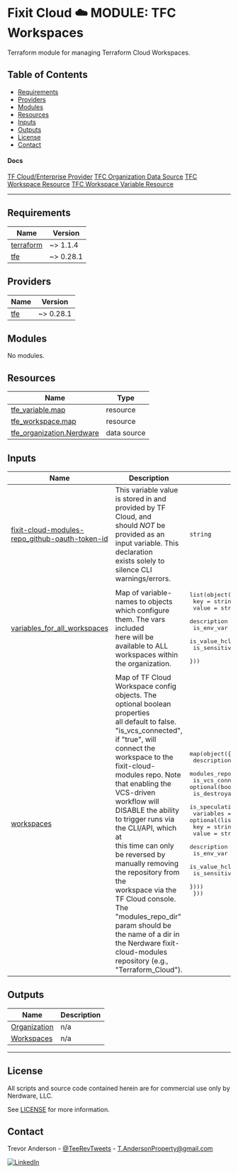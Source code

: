 <h1>Fixit Cloud ☁️ MODULE: TFC Workspaces</h1>

Terraform module for managing Terraform Cloud Workspaces.

<h2>Table of Contents</h2>

- [Requirements](#requirements)
- [Providers](#providers)
- [Modules](#modules)
- [Resources](#resources)
- [Inputs](#inputs)
- [Outputs](#outputs)
- [License](#license)
- [Contact](#contact)

#### Docs

[TF Cloud/Enterprise Provider](https://registry.terraform.io/providers/hashicorp/tfe/latest/docs)
[TFC Organization Data Source](https://registry.terraform.io/providers/hashicorp/tfe/latest/docs/data-sources/organization)
[TFC Workspace Resource](https://registry.terraform.io/providers/hashicorp/tfe/latest/docs/resources/workspace)
[TFC Workspace Variable Resource](https://registry.terraform.io/providers/hashicorp/tfe/latest/docs/resources/variable)

---

<!-- prettier-ignore-start -->
<!-- BEGINNING OF PRE-COMMIT-TERRAFORM DOCS HOOK -->
## Requirements

| Name | Version |
|------|---------|
| <a name="requirement_terraform"></a> [terraform](#requirement\_terraform) | ~> 1.1.4 |
| <a name="requirement_tfe"></a> [tfe](#requirement\_tfe) | ~> 0.28.1 |

## Providers

| Name | Version |
|------|---------|
| <a name="provider_tfe"></a> [tfe](#provider\_tfe) | ~> 0.28.1 |

## Modules

No modules.

## Resources

| Name | Type |
|------|------|
| [tfe_variable.map](https://registry.terraform.io/providers/hashicorp/tfe/latest/docs/resources/variable) | resource |
| [tfe_workspace.map](https://registry.terraform.io/providers/hashicorp/tfe/latest/docs/resources/workspace) | resource |
| [tfe_organization.Nerdware](https://registry.terraform.io/providers/hashicorp/tfe/latest/docs/data-sources/organization) | data source |

## Inputs

| Name | Description | Type | Default | Required |
|------|-------------|------|---------|:--------:|
| <a name="input_fixit-cloud-modules-repo_github-oauth-token-id"></a> [fixit-cloud-modules-repo\_github-oauth-token-id](#input\_fixit-cloud-modules-repo\_github-oauth-token-id) | This variable value is stored in and provided by TF Cloud, and<br>should *NOT* be provided as an input variable. This declaration<br>exists solely to silence CLI warnings/errors. | `string` | n/a | yes |
| <a name="input_variables_for_all_workspaces"></a> [variables\_for\_all\_workspaces](#input\_variables\_for\_all\_workspaces) | Map of variable-names to objects which configure them. The vars included<br>here will be available to ALL workspaces within the organization. | <pre>list(object({<br>    key          = string<br>    value        = string<br>    description  = optional(string)<br>    is_env_var   = optional(bool)<br>    is_value_hcl = optional(bool)<br>    is_sensitive = optional(bool)<br>  }))</pre> | `[]` | no |
| <a name="input_workspaces"></a> [workspaces](#input\_workspaces) | Map of TF Cloud Workspace config objects. The optional boolean properties<br>all default to false. "is\_vcs\_connected", if "true", will connect the<br>workspace to the fixit-cloud-modules repo. Note that enabling the VCS-driven<br>workflow will DISABLE the ability to trigger runs via the CLI/API, which at<br>this time can only be reversed by manually removing the repository from the<br>workspace via the TF Cloud console. The "modules\_repo\_dir" param should be<br>the name of a dir in the Nerdware fixit-cloud-modules repository (e.g.,<br>"Terraform\_Cloud"). | <pre>map(object({<br>    description                 = optional(string)<br>    modules_repo_dir            = optional(string)<br>    is_vcs_connected            = optional(bool)<br>    is_destroyable              = optional(bool)<br>    is_speculative_plan_enabled = optional(bool)<br>    variables = optional(list(object({<br>      key          = string<br>      value        = string<br>      description  = optional(string)<br>      is_env_var   = optional(bool)<br>      is_value_hcl = optional(bool)<br>      is_sensitive = optional(bool)<br>    })))<br>  }))</pre> | n/a | yes |

## Outputs

| Name | Description |
|------|-------------|
| <a name="output_Organization"></a> [Organization](#output\_Organization) | n/a |
| <a name="output_Workspaces"></a> [Workspaces](#output\_Workspaces) | n/a |
<!-- END OF PRE-COMMIT-TERRAFORM DOCS HOOK -->
<!-- prettier-ignore-end -->

---

## License

All scripts and source code contained herein are for commercial use only by Nerdware, LLC.

See [LICENSE](/LICENSE) for more information.

## Contact

Trevor Anderson - [@TeeRevTweets](https://twitter.com/teerevtweets) - T.AndersonProperty@gmail.com

[![LinkedIn][linkedin-shield]][linkedin-url]

<!-- MARKDOWN LINKS & IMAGES -->
<!-- https://www.markdownguide.org/basic-syntax/#reference-style-links -->

[linkedin-url]: https://www.linkedin.com/in/trevor-anderson-3a3b0392/
[linkedin-shield]: https://img.shields.io/badge/LinkedIn-0077B5?logo=linkedin&logoColor=white
